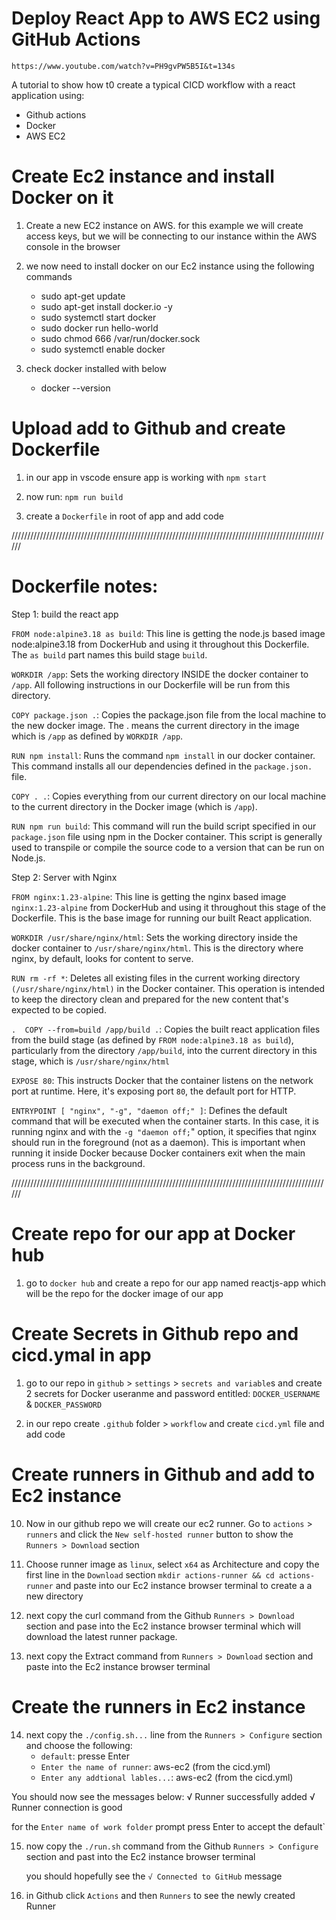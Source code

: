 # Deploy React App to AWS EC2 using GitHub Actions
`https://www.youtube.com/watch?v=PH9gvPW5B5I&t=134s`

A tutorial to show how t0 create a typical CICD workflow with a react application using:
- Github actions
- Docker
- AWS EC2

# Create Ec2 instance and install Docker on it

1. Create a new EC2 instance on AWS. for this example we will create access keys, but we will be 
	connecting to our instance within the AWS console in the browser

2. we now need to install docker on our Ec2 instance using the following commands
	- sudo apt-get update
	- sudo apt-get install docker.io -y
	- sudo systemctl start docker
	- sudo docker run hello-world
	- sudo chmod 666 /var/run/docker.sock
	- sudo systemctl enable docker


3. check docker installed with below
	- docker --version

# Upload add to Github and create Dockerfile

1. in our app in vscode ensure app is working with `npm start`
2. now run: `npm run build`

3. create a `Dockerfile` in root of app and add code

//////////////////////////////////////////////////////////////////////////////////////////////////////

# Dockerfile notes:

Step 1: build the react app

`FROM node:alpine3.18 as build`: 
This line is getting the node.js based image node:alpine3.18 from DockerHub and using it throughout this 
Dockerfile. The `as build` part names this build stage `build`.

`WORKDIR /app`: 
Sets the working directory INSIDE the docker container to `/app`. All following instructions in our Dockerfile 
will be run from this directory.

`COPY package.json .`: 
Copies the package.json file from the local machine to the new docker image. The . means the current directory 
in the image which is `/app` as defined by `WORKDIR /app`.

`RUN npm install`: Runs the command `npm install` in our docker container. This command installs all our 
dependencies defined in the `package.json.` file.

`COPY . .`: 
Copies everything from our current directory on our local machine to the current directory in the Docker
image (which is `/app`).

`RUN npm run build`: 
This command will run the build script specified in our `package.json` file using npm in the Docker 
container. This script is generally used to transpile or compile the source code to a version that can 
be run on Node.js.

Step 2: Server with Nginx

`FROM nginx:1.23-alpine`: 
This line is getting the nginx based image ﻿`nginx:1.23-alpine` from DockerHub and using it throughout this 
stage of the Dockerfile. This is the base image for running our built React application.

`WORKDIR /usr/share/nginx/html`: 
Sets the working directory inside the docker container to `/usr/share/nginx/html`. This is the directory where 
nginx, by default, looks for content to serve.

`RUN rm -rf *`: 
Deletes all existing files in the current working directory `(/usr/share/nginx/html)` in the Docker container.
This operation is intended to keep the directory clean and prepared for the new content that's expected 
to be copied.

`.	COPY --from=build /app/build .`: 
Copies the built react application files from the build stage (as defined by `FROM node:alpine3.18 as build`), 
particularly from the directory `/app/build`, into the current directory in this stage, which 
is `/usr/share/nginx/html`

`EXPOSE 80`: This instructs Docker that the container listens on the network port at runtime. Here, it's 
exposing port `80`, the default port for HTTP.

`ENTRYPOINT [ "nginx", "-g", "daemon off;" ]`: 
Defines the default command that will be executed when the container starts. In this case, it is running nginx 
and with the `-g "daemon off;`" option, it specifies that nginx should run in the foreground (not as a daemon).
This is important when running it inside Docker because Docker containers exit when the main process 
runs in the background.


//////////////////////////////////////////////////////////////////////////////////////////////////////

# Create repo for our app at Docker hub

1. go to `docker hub` and create a repo for our app named reactjs-app which will be the repo for the 
	docker image of our app

# Create Secrets in Github repo and cicd.ymal in app

1. go to our repo in `github` > `settings` > `secrets and variable`s and create 2 secrets for Docker useranme
	and password entitled: `DOCKER_USERNAME` &  `DOCKER_PASSWORD`

2. in our repo create `.github` folder > `workflow` and create `cicd.yml` file and add code 

# Create runners in Github and add to Ec2 instance

10. Now in our github repo we will create our ec2 runner. Go to `actions` > `runners` and click the 
	`New self-hosted runner` button to show the `Runners > Download` section

11. Choose runner image as `linux`, select `x64` as Architecture and copy the first line in the `Download` section
	`mkdir actions-runner && cd actions-runner` and paste into our Ec2 instance browser terminal to create a
	a new directory

12. next copy the curl command  from the Github `Runners > Download` section and pase into the Ec2 instance browser 
	terminal which will download the latest runner package.

13. next copy the Extract command from `Runners > Download` section and paste into the Ec2 instance
	 browser terminal

# Create the runners in Ec2 instance

14. next copy the `./config.sh...` line from the  `Runners > Configure` section and choose the following:
	- `default`: presse Enter
	- `Enter the name of runner`: aws-ec2 (from the cicd.yml)
	- `Enter any addtional lables...`: aws-ec2 (from the cicd.yml)

You should now see the messages below: 
	√ Runner successfully added	
	√ Runner connection is good

for the `Enter name of work folder` prompt press Enter to accept the default`

15. now copy the `./run.sh` command from the Github `Runners > Configure` section and past into the
	Ec2 instance browser terminal

	you should hopefully see the `√ Connected to GitHub` message

16. in Github click `Actions` and then `Runners` to see the newly created Runner


